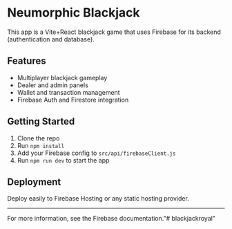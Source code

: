 # Neumorphic Blackjack

This app is a Vite+React blackjack game that uses Firebase for its backend (authentication and database).

## Features
- Multiplayer blackjack gameplay
- Dealer and admin panels
- Wallet and transaction management
- Firebase Auth and Firestore integration

## Getting Started
1. Clone the repo
2. Run `npm install`
3. Add your Firebase config to `src/api/firebaseClient.js`
4. Run `npm run dev` to start the app

## Deployment
Deploy easily to Firebase Hosting or any static hosting provider.

---

For more information, see the Firebase documentation."# blackjackroyal" 
